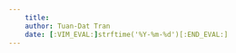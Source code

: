 ```yaml
---
    title: 
    author: Tuan-Dat Tran
    date: [:VIM_EVAL:]strftime('%Y-%m-%d')[:END_EVAL:]
---
```

